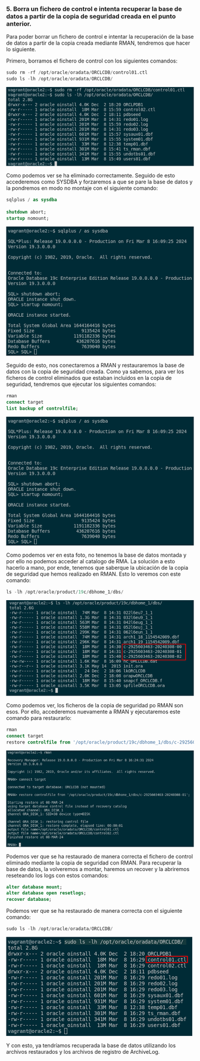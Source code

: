 ### 5. Borra un fichero de control e intenta recuperar la base de datos a partir de la copia de seguridad creada en el punto anterior.

Para poder borrar un fichero de control e intentar la recuperación de la base de datos a partir de la copia creada mediante RMAN, tendremos que hacer lo siguiente.

Primero, borramos el fichero de control con los siguientes comandos:

```sql
sudo rm -rf /opt/oracle/oradata/ORCLCDB/control01.ctl
sudo ls -lh /opt/oracle/oradata/ORCLCDB/
```

![FOTOS](img/25.png)

Como podemos ver se ha eliminado correctamente. Seguido de esto accederemos como SYSDBA y forzaremos a que se pare la base de datos y la pondremos en modo no montaje con el siguiente comando:

```sql
sqlplus / as sysdba

shutdown abort;
startup nomount;
```

![FOTOS](img/26.png)

Seguido de esto, nos conectaremos a RMAN y restauraremos la base de datos con la copia de seguridad creada. Como ya sabemos, para ver los ficheros de control eliminados que estaban incluidos en la copia de seguridad, tendremos que ejecutar los siguientes comandos:

```sql
rman
connect target
list backup of controlfile;
```

![FOTOS](img/26.png)

Como podemos ver en esta foto, no tenemos la base de datos montada y por ello no podemos acceder al catalogo de RMA. La solución a esto hacerlo a mano, por ende, tenemos que saberque la ubicación de la copia de seguridad que hemos realizado en RMAN. Esto lo veremos con este comando:

```sql
ls -lh /opt/oracle/product/19c/dbhome_1/dbs/
```

![FOTOS](img/27.png)

Como podemos ver, los ficheros de la copia de seguridad po RMAN son esos. Por ello, accederemos nuevamente a RMAN y ejecutaremos este comando para restaurarlo:

```sql
rman
connect target
restore controlfile from '/opt/oracle/product/19c/dbhome_1/dbs/c-2925603463-20240308-01';
```

![FOTOS](img/28.png)

Podemos ver que se ha restaurado de manera correcta el fichero de control eliminado mediante la copia de seguridad con RMAN. Para recuperar la base de datos, la volveremos a montar, haremos un recover y la abriremos reseteando los logs con estos comandos:

```sql
alter database mount;
alter database open resetlogs;
recover database;
```

Podemos ver que se ha restaurado de manera correcta con el siguiente comando:

```sql
sudo ls -lh /opt/oracle/oradata/ORCLCDB/
```

![FOTOS](img/29.png)

Y con esto, ya tendríamos recuperada la base de datos utilizando los archivos restaurados y los archivos de registro de ArchiveLog.